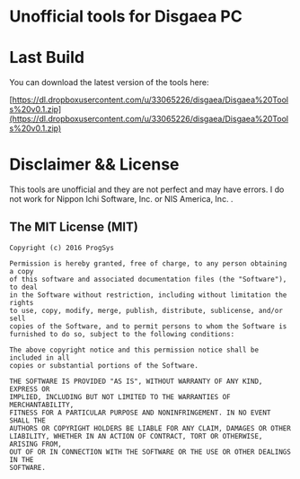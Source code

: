 # Unofficial tools for Disgaea PC

# Last Build

You can download the latest version of the tools here:


[https://dl.dropboxusercontent.com/u/33065226/disgaea/Disgaea%20Tools%20v0.1.zip](https://dl.dropboxusercontent.com/u/33065226/disgaea/Disgaea%20Tools%20v0.1.zip)

# Disclaimer && License
This tools are unofficial and they are not perfect and may have errors. I do not work for Nippon Ichi Software, Inc. or NIS America, Inc. . 

## The MIT License (MIT)

	Copyright (c) 2016 ProgSys

	Permission is hereby granted, free of charge, to any person obtaining a copy
	of this software and associated documentation files (the "Software"), to deal
	in the Software without restriction, including without limitation the rights
	to use, copy, modify, merge, publish, distribute, sublicense, and/or sell
	copies of the Software, and to permit persons to whom the Software is
	furnished to do so, subject to the following conditions:

	The above copyright notice and this permission notice shall be included in all
	copies or substantial portions of the Software.

	THE SOFTWARE IS PROVIDED "AS IS", WITHOUT WARRANTY OF ANY KIND, EXPRESS OR
	IMPLIED, INCLUDING BUT NOT LIMITED TO THE WARRANTIES OF MERCHANTABILITY,
	FITNESS FOR A PARTICULAR PURPOSE AND NONINFRINGEMENT. IN NO EVENT SHALL THE
	AUTHORS OR COPYRIGHT HOLDERS BE LIABLE FOR ANY CLAIM, DAMAGES OR OTHER
	LIABILITY, WHETHER IN AN ACTION OF CONTRACT, TORT OR OTHERWISE, ARISING FROM,
	OUT OF OR IN CONNECTION WITH THE SOFTWARE OR THE USE OR OTHER DEALINGS IN THE
	SOFTWARE.
